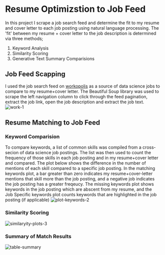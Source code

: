 # Resume Optimizstion to Job Feed
In this project I scrape a job search feed and determine the fit to my resume and cover letter to each job posting using natural language processing. The 'fit' between my resume + cover letter to the job description is determined via three methods;
1. Keyword Analysis
2. Similarity Scoring
3. Generative Text Summary Comparisions

## Job Feed Scapping
I used the job search feed on [workopolis](https://www.workopolis.com/jobsearch/find-jobs?ak=data%20science%20-intern%20-co-op&l=Toronto%2C%20ON&sr=10&t=-1&mip=%24110%2C000&jt=fulltime&job=hWy0ea16-UMEAUzyNlvXuBmpMoyLsq-eKQFOamD-I625DcsvfyJLaPoYr3hHTpYO) as a source of data science jobs to compare to my resume+cover letter. The Beautiful Soup library was used to scrape the left navigation column to click through the feed pagination, extract the job link, open the job description and extract the job text. 
![work-1](https://github.com/kconstable/resume-matching-to-job-rss-feed/assets/1649676/169417cc-9dab-47e0-81a6-513d770fdb17)


## Resume Matching to Job Feed
### Keyword Comparision
To compare keywords, a list of common skills was compiled from a cross-secion of data science job postings. The list was then used to count the frequency of those skills in each job posting and in my resume+cover letter and compared.  The plot below shows the difference in the number of mentions of each skill compared to a specific job posting.  In the matching keywords plot, a bar greater than zero indicates my resume+cover-letter mentions that skill more than the job posting, and a negative job indicates the job posting has a greater freqeucy.  The missing keywords plot shows keywords in the job posting which are abscent from my resume, and the Job Specific keywords plot counts keywords that are highlighted in the job posting  (if applicable)
![plot-keywords-2](https://github.com/kconstable/resume-matching-to-job-rss-feed/assets/1649676/1449bba6-a6c0-4fe5-845b-6da89720c042)

### Similarity Scoring
![similaryity-plots-3](https://github.com/kconstable/resume-matching-to-job-rss-feed/assets/1649676/5beb0070-a8cb-44ea-8137-de582620be55)

### Summary of Match Results
![table-summary](https://github.com/kconstable/resume-matching-to-job-rss-feed/assets/1649676/6ec24502-ab0e-42b1-8d79-920d0c0309d1)
